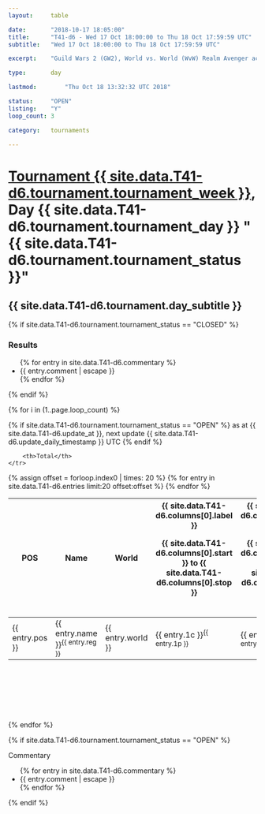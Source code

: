 ```yaml
---
layout: 	table

date: 		"2018-10-17 18:05:00"
title: 		"T41-d6 - Wed 17 Oct 18:00:00 to Thu 18 Oct 17:59:59 UTC"
subtitle: 	"Wed 17 Oct 18:00:00 to Thu 18 Oct 17:59:59 UTC"

excerpt:    "Guild Wars 2 (GW2), World vs. World (WvW) Realm Avenger achivement Tournament. \"Every Kill Counts\""

type:       day

lastmod: 		"Thu Oct 18 13:32:32 UTC 2018"

status:     "OPEN"
listing:    "Y"
loop_count: 3

category: 	tournaments

---
```

<div class="table_header">
    <h1><a href="{{ site.data.T41-d6.tournament.week_url }}">Tournament {{ site.data.T41-d6.tournament.tournament_week }}</a>, Day {{ site.data.T41-d6.tournament.tournament_day }} "{{ site.data.T41-d6.tournament.tournament_status }}"</h1>
    <h2>{{ site.data.T41-d6.tournament.day_subtitle }}</h2> 
</div>

{% if site.data.T41-d6.tournament.tournament_status == "CLOSED" %} 
<div class="commentary">
  <h3>Results</h3>
  <ul>
    {% for entry in site.data.T41-d6.commentary %}
    <li class="commentary_list">{{ entry.comment | escape }}</li>
    {% endfor %}
  </ul>
</div>
{% endif %}


{% for i in (1..page.loop_count) %}

{% if site.data.T41-d6.tournament.tournament_status == "OPEN" %} 
<span class="table_nextupdate">as at {{ site.data.T41-d6.update_at }}, next update {{ site.data.T41-d6.update_daily_timestamp }} UTC</span> 
{% endif %}

<table class="day_table">
  <colgroup>
    <col style="width:18px">
    <col style="width:55px">
    <col style="width:55px">
    <col style="width:12px">
    <col style="width:12px">
    <col style="width:12px">
    <col style="width:12px">
    <col style="width:12px">
    <col style="width:12px">
    <col style="width:12px">
    <col style="width:12px">
    <col style="width:12px">
    <col style="width:12px">
    <col style="width:12px">
    <col style="width:12px">
    <col style="width:12px">
    <col style="width:12px">
    <col style="width:12px">
    <col style="width:12px">
    <col style="width:12px">
    <col style="width:12px">
    <col style="width:12px">
    <col style="width:12px">
    <col style="width:12px">
    <col style="width:12px">
    <col style="width:12px">
    <col style="width:12px">
    <col style="width:18px">
  </colgroup>  
  <thead>
    <tr>
        <th>POS</th>
        <th class="AlignLeft">Name</th>
        <th class="AlignLeft">World</th>

<th><div class="label">{{ site.data.T41-d6.columns[0].label }}<p class="onhover">{{ site.data.T41-d6.columns[0].start }} to {{ site.data.T41-d6.columns[0].stop }}</p></div>​</th>
<th><div class="label">{{ site.data.T41-d6.columns[1].label }}<p class="onhover">{{ site.data.T41-d6.columns[1].start }} to {{ site.data.T41-d6.columns[1].stop }}</p></div>​</th>
<th><div class="label">{{ site.data.T41-d6.columns[2].label }}<p class="onhover">{{ site.data.T41-d6.columns[2].start }} to {{ site.data.T41-d6.columns[2].stop }}</p></div>​</th>
<th><div class="label">{{ site.data.T41-d6.columns[3].label }}<p class="onhover">{{ site.data.T41-d6.columns[3].start }} to {{ site.data.T41-d6.columns[3].stop }}</p></div>​</th>
<th><div class="label">{{ site.data.T41-d6.columns[4].label }}<p class="onhover">{{ site.data.T41-d6.columns[4].start }} to {{ site.data.T41-d6.columns[4].stop }}</p></div>​</th>
<th><div class="label">{{ site.data.T41-d6.columns[5].label }}<p class="onhover">{{ site.data.T41-d6.columns[5].start }} to {{ site.data.T41-d6.columns[5].stop }}</p></div>​</th>
<th><div class="label">{{ site.data.T41-d6.columns[6].label }}<p class="onhover">{{ site.data.T41-d6.columns[6].start }} to {{ site.data.T41-d6.columns[6].stop }}</p></div>​</th>
<th><div class="label">{{ site.data.T41-d6.columns[7].label }}<p class="onhover">{{ site.data.T41-d6.columns[7].start }} to {{ site.data.T41-d6.columns[7].stop }}</p></div>​</th>
<th><div class="label">{{ site.data.T41-d6.columns[8].label }}<p class="onhover">{{ site.data.T41-d6.columns[8].start }} to {{ site.data.T41-d6.columns[8].stop }}</p></div>​</th>
<th><div class="label">{{ site.data.T41-d6.columns[9].label }}<p class="onhover">{{ site.data.T41-d6.columns[9].start }} to {{ site.data.T41-d6.columns[9].stop }}</p></div>​</th>
<th><div class="label">{{ site.data.T41-d6.columns[10].label }}<p class="onhover">{{ site.data.T41-d6.columns[10].start }} to {{ site.data.T41-d6.columns[10].stop }}</p></div>​</th>

<th><div class="label">{{ site.data.T41-d6.columns[11].label }}<p class="onhover">{{ site.data.T41-d6.columns[11].start }} to {{ site.data.T41-d6.columns[11].stop }}</p></div>​</th>
<th><div class="label">{{ site.data.T41-d6.columns[12].label }}<p class="onhover">{{ site.data.T41-d6.columns[12].start }} to {{ site.data.T41-d6.columns[12].stop }}</p></div>​</th>
<th><div class="label">{{ site.data.T41-d6.columns[13].label }}<p class="onhover">{{ site.data.T41-d6.columns[13].start }} to {{ site.data.T41-d6.columns[13].stop }}</p></div>​</th>
<th><div class="label">{{ site.data.T41-d6.columns[14].label }}<p class="onhover">{{ site.data.T41-d6.columns[14].start }} to {{ site.data.T41-d6.columns[14].stop }}</p></div>​</th>
<th><div class="label">{{ site.data.T41-d6.columns[15].label }}<p class="onhover">{{ site.data.T41-d6.columns[15].start }} to {{ site.data.T41-d6.columns[15].stop }}</p></div>​</th>
<th><div class="label">{{ site.data.T41-d6.columns[16].label }}<p class="onhover">{{ site.data.T41-d6.columns[16].start }} to {{ site.data.T41-d6.columns[16].stop }}</p></div>​</th>
<th><div class="label">{{ site.data.T41-d6.columns[17].label }}<p class="onhover">{{ site.data.T41-d6.columns[17].start }} to {{ site.data.T41-d6.columns[17].stop }}</p></div>​</th>
<th><div class="label">{{ site.data.T41-d6.columns[18].label }}<p class="onhover">{{ site.data.T41-d6.columns[18].start }} to {{ site.data.T41-d6.columns[18].stop }}</p></div>​</th>
<th><div class="label">{{ site.data.T41-d6.columns[19].label }}<p class="onhover">{{ site.data.T41-d6.columns[19].start }} to {{ site.data.T41-d6.columns[19].stop }}</p></div>​</th>
<th><div class="label">{{ site.data.T41-d6.columns[20].label }}<p class="onhover">{{ site.data.T41-d6.columns[20].start }} to {{ site.data.T41-d6.columns[20].stop }}</p></div>​</th>

<th><div class="label">{{ site.data.T41-d6.columns[21].label }}<p class="onhover">{{ site.data.T41-d6.columns[21].start }} to {{ site.data.T41-d6.columns[21].stop }}</p></div>​</th>
<th><div class="label">{{ site.data.T41-d6.columns[22].label }}<p class="onhover">{{ site.data.T41-d6.columns[22].start }} to {{ site.data.T41-d6.columns[22].stop }}</p></div>​</th>
<th><div class="label">{{ site.data.T41-d6.columns[23].label }}<p class="onhover">{{ site.data.T41-d6.columns[23].start }} to {{ site.data.T41-d6.columns[23].stop }}</p></div>​</th>

        <th>Total</th>
    </tr>
  </thead>
  {% assign offset = forloop.index0 | times: 20 %}
<tbody>
{% for entry in site.data.T41-d6.entries limit:20 offset:offset %}
  <tr>
    <td class="pl{{ entry.pos }}">{{ entry.pos }}</td>
    <td class="AlignLeft">{{ entry.name }}<sup>{{ entry.reg }}</sup></td>
    <td class="AlignLeft">{{ entry.world }}</td>
    <td class="pl{{ entry.1p }}">{{ entry.1c }}<sup>{{ entry.1p }}</sup></td>
    <td class="pl{{ entry.2p }}">{{ entry.2c }}<sup>{{ entry.2p }}</sup></td>
    <td class="pl{{ entry.3p }}">{{ entry.3c }}<sup>{{ entry.3p }}</sup></td>
    <td class="pl{{ entry.4p }}">{{ entry.4c }}<sup>{{ entry.4p }}</sup></td>
    <td class="pl{{ entry.5p }}">{{ entry.5c }}<sup>{{ entry.5p }}</sup></td>
    <td class="pl{{ entry.6p }}">{{ entry.6c }}<sup>{{ entry.6p }}</sup></td>
    <td class="pl{{ entry.7p }}">{{ entry.7c }}<sup>{{ entry.7p }}</sup></td>
    <td class="pl{{ entry.8p }}">{{ entry.8c }}<sup>{{ entry.8p }}</sup></td>
    <td class="pl{{ entry.9p }}">{{ entry.9c }}<sup>{{ entry.9p }}</sup></td>
    <td class="pl{{ entry.10p }}">{{ entry.10c }}<sup>{{ entry.10p }}</sup></td>
    <td class="pl{{ entry.11p }}">{{ entry.11c }}<sup>{{ entry.11p }}</sup></td>
    <td class="pl{{ entry.12p }}">{{ entry.12c }}<sup>{{ entry.12p }}</sup></td>
    <td class="pl{{ entry.13p }}">{{ entry.13c }}<sup>{{ entry.13p }}</sup></td>
    <td class="pl{{ entry.14p }}">{{ entry.14c }}<sup>{{ entry.14p }}</sup></td>
    <td class="pl{{ entry.15p }}">{{ entry.15c }}<sup>{{ entry.15p }}</sup></td>
    <td class="pl{{ entry.16p }}">{{ entry.16c }}<sup>{{ entry.16p }}</sup></td>
    <td class="pl{{ entry.17p }}">{{ entry.17c }}<sup>{{ entry.17p }}</sup></td>
    <td class="pl{{ entry.18p }}">{{ entry.18c }}<sup>{{ entry.18p }}</sup></td>
    <td class="pl{{ entry.19p }}">{{ entry.19c }}<sup>{{ entry.19p }}</sup></td>
    <td class="pl{{ entry.20p }}">{{ entry.20c }}<sup>{{ entry.20p }}</sup></td>
    <td class="pl{{ entry.21p }}">{{ entry.21c }}<sup>{{ entry.21p }}</sup></td>
    <td class="pl{{ entry.22p }}">{{ entry.22c }}<sup>{{ entry.22p }}</sup></td>
    <td class="pl{{ entry.23p }}">{{ entry.23c }}<sup>{{ entry.23p }}</sup></td>
    <td class="pl{{ entry.24p }}">{{ entry.24c }}<sup>{{ entry.24p }}</sup></td>
    <td>{{ entry.total }}</td>
  </tr>
{% endfor %}  
</tbody>
</table>
<div class="leaderboard">
  <script async src="//pagead2.googlesyndication.com/pagead/js/adsbygoogle.js"></script>
  <!-- 728x90 -->
  <ins class="adsbygoogle"
       style="display:inline-block;width:728px;height:90px"
       data-ad-client="ca-pub-3274917281288240"
       data-ad-slot="3870538733"></ins>
  <script>
  (adsbygoogle = window.adsbygoogle || []).push({});
  </script>    
</div>
<br />
{% endfor %}

{% if site.data.T41-d6.tournament.tournament_status == "OPEN" %} 
<div class="commentary">
  <span class="commentary_title">Commentary</span>
  <ul>
    {% for entry in site.data.T41-d6.commentary %}
    <li class="commentary_list">{{ entry.comment | escape }}</li>
    {% endfor %}
  </ul>
</div>
{% endif %}


